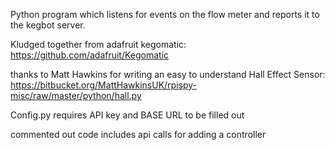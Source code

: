Python program which listens for events on the flow meter and reports it to the kegbot server.

Kludged together from adafruit kegomatic: https://github.com/adafruit/Kegomatic 

thanks to Matt Hawkins for writing an easy to understand Hall Effect Sensor: 
https://bitbucket.org/MattHawkinsUK/rpispy-misc/raw/master/python/hall.py

Config.py requires API key and BASE URL to be filled out

commented out code includes api calls for adding a controller
